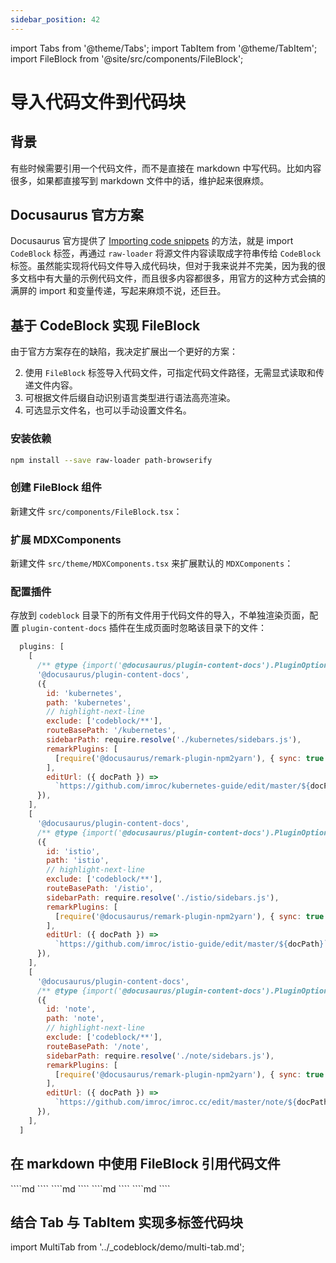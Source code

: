 ```yaml
---
sidebar_position: 42
---
```


import Tabs from '@theme/Tabs';
import TabItem from '@theme/TabItem';
import FileBlock from '@site/src/components/FileBlock';

# 导入代码文件到代码块

## 背景

有些时候需要引用一个代码文件，而不是直接在 markdown 中写代码。比如内容很多，如果都直接写到 markdown 文件中的话，维护起来很麻烦。

## Docusaurus 官方方案

Docusaurus 官方提供了 [Importing code snippets](https://docusaurus.io/docs/markdown-features/react#importing-code-snippets) 的方法，就是 import `CodeBlock` 标签，再通过 `raw-loader` 将源文件内容读取成字符串传给 `CodeBlock` 标签。虽然能实现将代码文件导入成代码块，但对于我来说并不完美，因为我的很多文档中有大量的示例代码文件，而且很多内容都很多，用官方的这种方式会搞的满屏的 import 和变量传递，写起来麻烦不说，还巨丑。

## 基于 CodeBlock 实现 FileBlock

由于官方方案存在的缺陷，我决定扩展出一个更好的方案：

2. 使用 `FileBlock` 标签导入代码文件，可指定代码文件路径，无需显式读取和传递文件内容。
3. 可根据文件后缀自动识别语言类型进行语法高亮渲染。
4. 可选显示文件名，也可以手动设置文件名。

### 安装依赖

```bash npm2yarn
npm install --save raw-loader path-browserify
```

### 创建 FileBlock 组件

新建文件 `src/components/FileBlock.tsx`：

<FileBlock showLineNumbers file="@site/src/components/FileBlock.tsx" title="src/components/FileBlock.tsx" />

### 扩展 MDXComponents

新建文件 `src/theme/MDXComponents.tsx` 来扩展默认的 `MDXComponents`：

<FileBlock showLineNumbers file="MDXComponents.tsx" title="src/theme/MDXComponents.tsx" />

### 配置插件

存放到 `codeblock` 目录下的所有文件用于代码文件的导入，不单独渲染页面，配置 `plugin-content-docs` 插件在生成页面时忽略该目录下的文件：

```js showLineNumbers title="docusaurus.config.js"
  plugins: [
    [
      /** @type {import('@docusaurus/plugin-content-docs').PluginOptions} */
      '@docusaurus/plugin-content-docs',
      ({
        id: 'kubernetes',
        path: 'kubernetes',
        // highlight-next-line
        exclude: ['codeblock/**'],
        routeBasePath: '/kubernetes',
        sidebarPath: require.resolve('./kubernetes/sidebars.js'),
        remarkPlugins: [
          [require('@docusaurus/remark-plugin-npm2yarn'), { sync: true }],
        ],
        editUrl: ({ docPath }) =>
          `https://github.com/imroc/kubernetes-guide/edit/master/${docPath}`,
      }),
    ],
    [
      '@docusaurus/plugin-content-docs',
      /** @type {import('@docusaurus/plugin-content-docs').PluginOptions} */
      ({
        id: 'istio',
        path: 'istio',
        // highlight-next-line
        exclude: ['codeblock/**'],
        routeBasePath: '/istio',
        sidebarPath: require.resolve('./istio/sidebars.js'),
        remarkPlugins: [
          [require('@docusaurus/remark-plugin-npm2yarn'), { sync: true }],
        ],
        editUrl: ({ docPath }) =>
          `https://github.com/imroc/istio-guide/edit/master/${docPath}`,
      }),
    ],
    [
      '@docusaurus/plugin-content-docs',
      /** @type {import('@docusaurus/plugin-content-docs').PluginOptions} */
      ({
        id: 'note',
        path: 'note',
        // highlight-next-line
        exclude: ['codeblock/**'],
        routeBasePath: '/note',
        sidebarPath: require.resolve('./note/sidebars.js'),
        remarkPlugins: [
          [require('@docusaurus/remark-plugin-npm2yarn'), { sync: true }],
        ],
        editUrl: ({ docPath }) =>
          `https://github.com/imroc/imroc.cc/edit/master/note/${docPath}`,
      }),
    ],
  ]
```

## 在 markdown 中使用 FileBlock 引用代码文件

<Tabs>

  <TabItem value="file" label="指定代码文件路径">
    <Tabs>
      <TabItem value="md-file" label="markdown 写法">
        ````md
        <FileBlock file="demo/hello.go" />
        ````
      </TabItem>
      <TabItem value="demo-file" label="效果">
        <FileBlock file="demo/hello.go" />
      </TabItem>
    </Tabs>
  </TabItem>

  <TabItem value="showLineNumbers" label="显示行号">
    <Tabs>
      <TabItem value="md-showLineNumbers" label="markdown 写法">
        ````md
        <FileBlock showLineNumbers file="demo/hello.go" />
        ````
      </TabItem>
      <TabItem value="demo-showLineNumbers" label="效果">
        <FileBlock showLineNumbers  file="demo/hello.go" />
      </TabItem>
    </Tabs>
  </TabItem>

  <TabItem value="showFileName" label="显示文件名">
    <Tabs>
      <TabItem value="md-showFileName" label="markdown 写法">
        ````md
        <FileBlock showFileName file="demo/hello.go" />
        ````
      </TabItem>
      <TabItem value="demo-showFileName" label="效果">
        <FileBlock showFileName file="demo/hello.go" />
      </TabItem>
    </Tabs>
  </TabItem>

  <TabItem value="title" label="手动指定文件名">
    <Tabs>
      <TabItem value="md-title" label="markdown 写法">
        ````md
        <FileBlock file="demo/hello.go" title="main.go" />
        ````
      </TabItem>
      <TabItem value="demo-title" label="效果">
        <FileBlock file="demo/hello.go" title="main.go" />
      </TabItem>
    </Tabs>
  </TabItem>

</Tabs>

## 结合 Tab 与 TabItem 实现多标签代码块

import MultiTab from '../_codeblock/demo/multi-tab.md';

<Tabs>
  <TabItem value="md" label="markdown 写法">
    <FileBlock file="demo/multi-tab.md" />
  </TabItem>
  <TabItem value="demo" label="效果">
    <MultiTab />
  </TabItem>
</Tabs>
